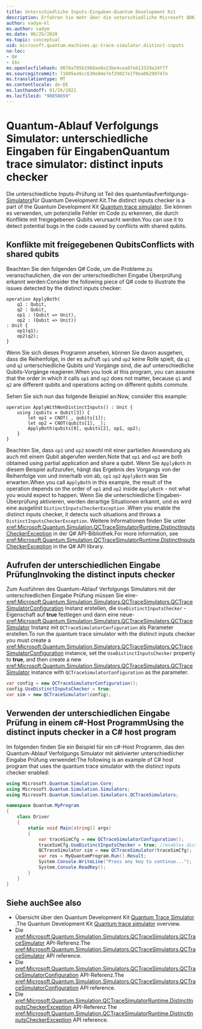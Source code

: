 ```yaml
---
title: Unterschiedliche Inputs-Eingaben-Quantum Development Kit
description: Erfahren Sie mehr über die unterschiedliche Microsoft QDK-Eingaben-Prüfung, die den Quantum-Ablauf Verfolgungs Simulator verwendet, um Ihren Q# Code auf potenzielle Konflikte mit freigegebenen Qubits zu überprüfen
author: vadym-kl
ms.author: vadym
ms.date: 06/25/2020
ms.topic: conceptual
uid: microsoft.quantum.machines.qc-trace-simulator.distinct-inputs
no-loc:
- Q#
- $$v
ms.openlocfilehash: 8076a705b1960ae8e23be4cea87e613329a24f77
ms.sourcegitcommit: 71605ea9cc630e84e7ef29027e1f0ea06299747e
ms.translationtype: MT
ms.contentlocale: de-DE
ms.lasthandoff: 01/26/2021
ms.locfileid: "98858659"
---
```

# <a name="quantum-trace-simulator-distinct-inputs-checker"></a><span data-ttu-id="58fe7-103">Quantum-Ablauf Verfolgungs Simulator: unterschiedliche Eingaben für Eingaben</span><span class="sxs-lookup"><span data-stu-id="58fe7-103">Quantum trace simulator: distinct inputs checker</span></span>

<span data-ttu-id="58fe7-104">Die unterschiedliche Inputs-Prüfung ist Teil des quantumlaufverfolgungs- [Simulators](xref:microsoft.quantum.machines.qc-trace-simulator.intro)für Quantum Development Kit.</span><span class="sxs-lookup"><span data-stu-id="58fe7-104">The distinct inputs checker is a part of the Quantum Development Kit [Quantum trace simulator](xref:microsoft.quantum.machines.qc-trace-simulator.intro).</span></span> <span data-ttu-id="58fe7-105">Sie können es verwenden, um potenzielle Fehler im Code zu erkennen, die durch Konflikte mit freigegebenen Qubits verursacht werden.</span><span class="sxs-lookup"><span data-stu-id="58fe7-105">You can use it to detect potential bugs in the code caused by conflicts with shared qubits.</span></span> 

## <a name="conflicts-with-shared-qubits"></a><span data-ttu-id="58fe7-106">Konflikte mit freigegebenen Qubits</span><span class="sxs-lookup"><span data-stu-id="58fe7-106">Conflicts with shared qubits</span></span>

<span data-ttu-id="58fe7-107">Beachten Sie den folgenden Q# Code, um die Probleme zu veranschaulichen, die von der unterschiedlichen Eingabe Überprüfung erkannt werden:</span><span class="sxs-lookup"><span data-stu-id="58fe7-107">Consider the following piece of Q# code to illustrate the issues detected by the distinct inputs checker:</span></span>

```qsharp
operation ApplyBoth(
    q1 : Qubit,
    q2 : Qubit,
    op1 : (Qubit => Unit),
    op2 : (Qubit => Unit))
: Unit {
    op1(q1);
    op2(q2);
}
```

<span data-ttu-id="58fe7-108">Wenn Sie sich dieses Programm ansehen, können Sie davon ausgehen, dass die Reihenfolge, in der es aufruft `op1` und `op2` keine Rolle spielt, da `q1` und `q2` unterschiedliche Qubits und Vorgänge sind, die auf unterschiedliche Qubits-Vorgänge reagieren.</span><span class="sxs-lookup"><span data-stu-id="58fe7-108">When you look at this program, you can assume that the order in which it calls `op1` and `op2` does not matter, because `q1` and `q2` are different qubits and operations acting on different qubits commute.</span></span> 

<span data-ttu-id="58fe7-109">Sehen Sie sich nun das folgende Beispiel an:</span><span class="sxs-lookup"><span data-stu-id="58fe7-109">Now, consider this example:</span></span>

```qsharp
operation ApplyWithNonDistinctInputs() : Unit {
    using (qubits = Qubit[3]) {
        let op1 = CNOT(_, qubits[1]);
        let op2 = CNOT(qubits[1], _);
        ApplyBoth(qubits[0], qubits[2], op1, op2);
    }
}
```

<span data-ttu-id="58fe7-110">Beachten Sie, dass `op1` und `op2` sowohl mit einer partiellen Anwendung als auch mit einem Qubit abgerufen werden.</span><span class="sxs-lookup"><span data-stu-id="58fe7-110">Note that `op1` and `op2` are both obtained using partial application and share a qubit.</span></span> <span data-ttu-id="58fe7-111">Wenn Sie `ApplyBoth` in diesem Beispiel aufzurufen, hängt das Ergebnis des Vorgangs von der Reihenfolge von und innerhalb von ab, `op1` `op2` `ApplyBoth` was Sie erwarten.</span><span class="sxs-lookup"><span data-stu-id="58fe7-111">When you call `ApplyBoth` in this example, the result of the operation depends on the order of `op1` and `op2` inside `ApplyBoth` - not what you would expect to happen.</span></span> <span data-ttu-id="58fe7-112">Wenn Sie die unterschiedliche Eingaben-Überprüfung aktivieren, werden derartige Situationen erkannt, und es wird eine ausgelöst `DistinctInputsCheckerException` .</span><span class="sxs-lookup"><span data-stu-id="58fe7-112">When you enable the distinct inputs checker, it detects such situations and throws a `DistinctInputsCheckerException`.</span></span> <span data-ttu-id="58fe7-113">Weitere Informationen finden Sie unter <xref:Microsoft.Quantum.Simulation.QCTraceSimulatorRuntime.DistinctInputsCheckerException> in der Q# API-Bibliothek.</span><span class="sxs-lookup"><span data-stu-id="58fe7-113">For more information, see <xref:Microsoft.Quantum.Simulation.QCTraceSimulatorRuntime.DistinctInputsCheckerException> in the Q# API library.</span></span>

## <a name="invoking-the-distinct-inputs-checker"></a><span data-ttu-id="58fe7-114">Aufrufen der unterschiedlichen Eingabe Prüfung</span><span class="sxs-lookup"><span data-stu-id="58fe7-114">Invoking the distinct inputs checker</span></span>

<span data-ttu-id="58fe7-115">Zum Ausführen des Quantum-Ablauf Verfolgungs Simulators mit der unterschiedlichen Eingabe Prüfung müssen Sie eine- <xref:Microsoft.Quantum.Simulation.Simulators.QCTraceSimulators.QCTraceSimulatorConfiguration> Instanz erstellen, die `UseDistinctInputsChecker` -Eigenschaft auf **true** festlegen und dann eine neue- <xref:Microsoft.Quantum.Simulation.Simulators.QCTraceSimulators.QCTraceSimulator> Instanz mit `QCTraceSimulatorConfiguration` als Parameter erstellen.</span><span class="sxs-lookup"><span data-stu-id="58fe7-115">To run the quantum trace simulator with the distinct inputs checker you must create a <xref:Microsoft.Quantum.Simulation.Simulators.QCTraceSimulators.QCTraceSimulatorConfiguration> instance, set the `UseDistinctInputsChecker` property to **true**, and then create a new <xref:Microsoft.Quantum.Simulation.Simulators.QCTraceSimulators.QCTraceSimulator> instance with `QCTraceSimulatorConfiguration` as the parameter.</span></span> 

```csharp
var config = new QCTraceSimulatorConfiguration();
config.UseDistinctInputsChecker = true;
var sim = new QCTraceSimulator(config);
```

## <a name="using-the-distinct-inputs-checker-in-a-c-host-program"></a><span data-ttu-id="58fe7-116">Verwenden der unterschiedlichen Eingabe Prüfung in einem c#-Host Programm</span><span class="sxs-lookup"><span data-stu-id="58fe7-116">Using the distinct inputs checker in a C# host program</span></span>

<span data-ttu-id="58fe7-117">Im folgenden finden Sie ein Beispiel für ein c#-Host Programm, das den Quantum-Ablauf Verfolgungs Simulator mit aktivierter unterschiedlicher Eingabe Prüfung verwendet:</span><span class="sxs-lookup"><span data-stu-id="58fe7-117">The following is an example of C# host program that uses the quantum trace simulator with the distinct inputs checker enabled:</span></span>

```csharp
using Microsoft.Quantum.Simulation.Core;
using Microsoft.Quantum.Simulation.Simulators;
using Microsoft.Quantum.Simulation.Simulators.QCTraceSimulators;

namespace Quantum.MyProgram
{
    class Driver
    {
        static void Main(string[] args)
        {
            var traceSimCfg = new QCTraceSimulatorConfiguration();
            traceSimCfg.UseDistinctInputsChecker = true; //enables distinct inputs checker
            QCTraceSimulator sim = new QCTraceSimulator(traceSimCfg);
            var res = MyQuantumProgram.Run().Result;
            System.Console.WriteLine("Press any key to continue...");
            System.Console.ReadKey();
        }
    }
}
```

## <a name="see-also"></a><span data-ttu-id="58fe7-118">Siehe auch</span><span class="sxs-lookup"><span data-stu-id="58fe7-118">See also</span></span>

- <span data-ttu-id="58fe7-119">Übersicht über den Quantum Development Kit [Quantum Trace Simulator](xref:microsoft.quantum.machines.qc-trace-simulator.intro) .</span><span class="sxs-lookup"><span data-stu-id="58fe7-119">The Quantum Development Kit [Quantum trace simulator](xref:microsoft.quantum.machines.qc-trace-simulator.intro) overview.</span></span>
- <span data-ttu-id="58fe7-120">Die <xref:Microsoft.Quantum.Simulation.Simulators.QCTraceSimulators.QCTraceSimulator> API-Referenz.</span><span class="sxs-lookup"><span data-stu-id="58fe7-120">The <xref:Microsoft.Quantum.Simulation.Simulators.QCTraceSimulators.QCTraceSimulator> API reference.</span></span>
- <span data-ttu-id="58fe7-121">Die <xref:Microsoft.Quantum.Simulation.Simulators.QCTraceSimulators.QCTraceSimulatorConfiguration> API-Referenz.</span><span class="sxs-lookup"><span data-stu-id="58fe7-121">The <xref:Microsoft.Quantum.Simulation.Simulators.QCTraceSimulators.QCTraceSimulatorConfiguration> API reference.</span></span>
- <span data-ttu-id="58fe7-122">Die <xref:Microsoft.Quantum.Simulation.QCTraceSimulatorRuntime.DistinctInputsCheckerException> API-Referenz.</span><span class="sxs-lookup"><span data-stu-id="58fe7-122">The <xref:Microsoft.Quantum.Simulation.QCTraceSimulatorRuntime.DistinctInputsCheckerException> API reference.</span></span>
